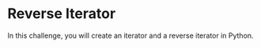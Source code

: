 # Reverse Iterator

In this challenge, you will create an iterator and a reverse iterator in Python.
